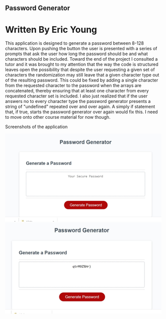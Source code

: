 ## Password Generator ##
# Written By Eric Young #

This application is designed to generate a password between 8-128 characters. Upon pushing the button the user is presented with a series of prompts that ask the user how long the password should be and what characters should be included. Toward the end of the project I consulted a tutor and it was brought to my attention that the way the code is structured leaves open the possibility that despite the user requesting a given set of characters the randomization may still leave that a given character type out of the resulting password. This could be fixed by adding a single character from the requested character to the password when the arrays are concatenated, thereby ensuring that at least one character from every requested character set is included. I also just realized that if the user answers no to every character type the password generator presents a string of "undefined" repeated over and over again. A simply if statement that, if true, starts the password generator over again would fix this. I need to move onto other course material for now though. 

Screenshots of the application

![password generator](./assets/images/password-generator.jpg?raw=true "Password Generator")
![password generated](./assets/images/password-generated.jpg?raw=true "A Password Generated")

